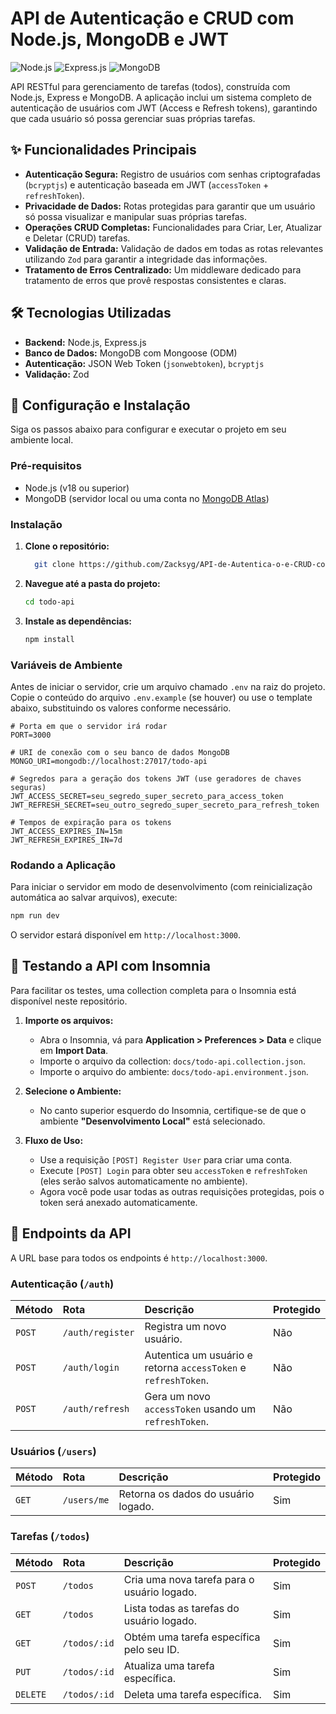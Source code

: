 #  API de Autenticação e CRUD com Node.js, MongoDB e JWT

![Node.js](https://img.shields.io/badge/Node.js-18.x-green?style=for-the-badge&logo=node.js) ![Express.js](https://img.shields.io/badge/Express.js-4.x-000000?style=for-the-badge&logo=express) ![MongoDB](https://img.shields.io/badge/MongoDB-4.x-47A248?style=for-the-badge&logo=mongodb)

API RESTful para gerenciamento de tarefas (todos), construída com Node.js, Express e MongoDB. A aplicação inclui um sistema completo de autenticação de usuários com JWT (Access e Refresh tokens), garantindo que cada usuário só possa gerenciar suas próprias tarefas.

## ✨ Funcionalidades Principais

-   **Autenticação Segura:** Registro de usuários com senhas criptografadas (`bcryptjs`) e autenticação baseada em JWT (`accessToken` + `refreshToken`).
-   **Privacidade de Dados:** Rotas protegidas para garantir que um usuário só possa visualizar e manipular suas próprias tarefas.
-   **Operações CRUD Completas:** Funcionalidades para Criar, Ler, Atualizar e Deletar (CRUD) tarefas.
-   **Validação de Entrada:** Validação de dados em todas as rotas relevantes utilizando `Zod` para garantir a integridade das informações.
-   **Tratamento de Erros Centralizado:** Um middleware dedicado para tratamento de erros que provê respostas consistentes e claras.

## 🛠️ Tecnologias Utilizadas

-   **Backend:** Node.js, Express.js
-   **Banco de Dados:** MongoDB com Mongoose (ODM)
-   **Autenticação:** JSON Web Token (`jsonwebtoken`), `bcryptjs`
-   **Validação:** Zod

## 🚀 Configuração e Instalação

Siga os passos abaixo para configurar e executar o projeto em seu ambiente local.

### Pré-requisitos

-   Node.js (v18 ou superior)
-   MongoDB (servidor local ou uma conta no [MongoDB Atlas](https://www.mongodb.com/cloud/atlas))

### Instalação

1.  **Clone o repositório:**
    ```bash
      git clone https://github.com/Zacksyg/API-de-Autentica-o-e-CRUD-com-Node.js-MongoDB-e-JWT
    ```
2.  **Navegue até a pasta do projeto:**
    ```bash
    cd todo-api
    ```
3.  **Instale as dependências:**
    ```bash
    npm install
    ```

### Variáveis de Ambiente

Antes de iniciar o servidor, crie um arquivo chamado `.env` na raiz do projeto. Copie o conteúdo do arquivo `.env.example` (se houver) ou use o template abaixo, substituindo os valores conforme necessário.

```
# Porta em que o servidor irá rodar
PORT=3000

# URI de conexão com o seu banco de dados MongoDB
MONGO_URI=mongodb://localhost:27017/todo-api

# Segredos para a geração dos tokens JWT (use geradores de chaves seguras)
JWT_ACCESS_SECRET=seu_segredo_super_secreto_para_access_token
JWT_REFRESH_SECRET=seu_outro_segredo_super_secreto_para_refresh_token

# Tempos de expiração para os tokens
JWT_ACCESS_EXPIRES_IN=15m
JWT_REFRESH_EXPIRES_IN=7d
```

### Rodando a Aplicação

Para iniciar o servidor em modo de desenvolvimento (com reinicialização automática ao salvar arquivos), execute:

```bash
npm run dev
```

O servidor estará disponível em `http://localhost:3000`.

## 🧪 Testando a API com Insomnia

Para facilitar os testes, uma collection completa para o Insomnia está disponível neste repositório.

1.  **Importe os arquivos:**
    -   Abra o Insomnia, vá para **Application > Preferences > Data** e clique em **Import Data**.
    -   Importe o arquivo da collection: `docs/todo-api.collection.json`.
    -   Importe o arquivo do ambiente: `docs/todo-api.environment.json`.

2.  **Selecione o Ambiente:**
    -   No canto superior esquerdo do Insomnia, certifique-se de que o ambiente **"Desenvolvimento Local"** está selecionado.

3.  **Fluxo de Uso:**
    -   Use a requisição `[POST] Register User` para criar uma conta.
    -   Execute `[POST] Login` para obter seu `accessToken` e `refreshToken` (eles serão salvos automaticamente no ambiente).
    -   Agora você pode usar todas as outras requisições protegidas, pois o token será anexado automaticamente.

## 📖 Endpoints da API

A URL base para todos os endpoints é `http://localhost:3000`.

### Autenticação (`/auth`)

| Método | Rota             | Descrição                                         | Protegido |
| :----- | :--------------- | :------------------------------------------------ | :-------- |
| `POST` | `/auth/register` | Registra um novo usuário.                         | Não       |
| `POST` | `/auth/login`    | Autentica um usuário e retorna `accessToken` e `refreshToken`. | Não       |
| `POST` | `/auth/refresh`  | Gera um novo `accessToken` usando um `refreshToken`.| Não       |

### Usuários (`/users`)

| Método | Rota        | Descrição                        | Protegido |
| :----- | :---------- | :------------------------------- | :-------- |
| `GET`  | `/users/me` | Retorna os dados do usuário logado.| Sim       |

### Tarefas (`/todos`)

| Método   | Rota         | Descrição                            | Protegido |
| :------- | :----------- | :----------------------------------- | :-------- |
| `POST`   | `/todos`     | Cria uma nova tarefa para o usuário logado. | Sim       |
| `GET`    | `/todos`     | Lista todas as tarefas do usuário logado. | Sim       |
| `GET`    | `/todos/:id` | Obtém uma tarefa específica pelo seu ID. | Sim       |
| `PUT`    | `/todos/:id` | Atualiza uma tarefa específica.      | Sim       |
| `DELETE` | `/todos/:id` | Deleta uma tarefa específica.        | Sim       |

